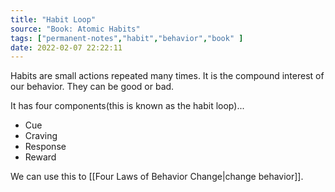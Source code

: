 ```yaml
---
title: "Habit Loop"
source: "Book: Atomic Habits"
tags: ["permanent-notes","habit","behavior","book" ]
date: 2022-02-07 22:22:11
---
```


Habits are small actions repeated many times. It is the compound interest of our behavior. They can be good or bad.

It has four components(this is known as the habit loop)...

- Cue
- Craving
- Response
- Reward

We can use this to [[Four Laws of Behavior Change|change behavior]].
